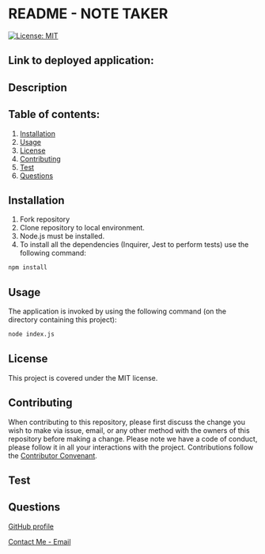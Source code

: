 # README - NOTE TAKER

[![License: MIT](https://img.shields.io/badge/License-MIT-yellow.svg)](https://opensource.org/licenses/MIT)

## Link to deployed application:

## Description

## Table of contents:

1. [Installation](#installation)
2. [Usage](#usage)
3. [License](#license)
4. [Contributing](#contributing)
5. [Test](test)
6. [Questions](#questions)

## Installation

1. Fork repository
2. Clone repository to local environment.
3. Node.js must be installed.
4. To install all the dependencies (Inquirer, Jest to perform tests) use the following command:

```bash
npm install
```

## Usage

The application is invoked by using the following command (on the directory containing this project):

```bash
node index.js
```

## License

This project is covered under the MIT license.

## Contributing

When contributing to this repository, please first discuss the change you wish to make via issue, email, or any other method with the owners of this repository before making a change.
Please note we have a code of conduct, please follow it in all your interactions with the project.
Contributions follow the [Contributor Convenant](http://contributor-covenant.org/version/1/4/).

## Test

## Questions

[GitHub profile](http://github.com/PFZM)

[Contact Me - Email](mailto:pfzm@hotmail.com)
